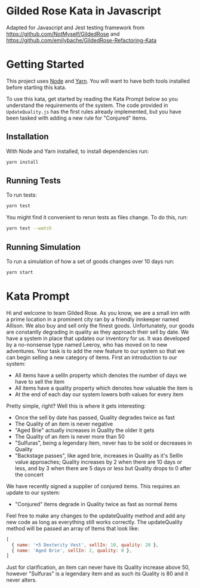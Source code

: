 # Gilded Rose Kata in Javascript

Adapted for Javascript and Jest testing framework from https://github.com/NotMyself/GildedRose and https://github.com/emilybache/GildedRose-Refactoring-Kata

# Getting Started

This project uses [Node](https://nodejs.org) and [Yarn](https://yarnpkg.com). You will want to have both tools installed before starting this kata.

To use this kata, get started by reading the Kata Prompt below so you understand the requirements of the system. The code provided in `UpdateQuality.js` has the first rules already implemented, but you have been tasked with adding a new rule for "Conjured" items.

## Installation

With Node and Yarn installed, to install dependencies run:

```bash
yarn install
```

## Running Tests

To run tests:

```bash
yarn test
```

You might find it convenient to rerun tests as files change. To do this, run:

```bash
yarn test --watch
```

## Running Simulation

To run a simulation of how a set of goods changes over 10 days run:

```bash
yarn start
```

# Kata Prompt

Hi and welcome to team Gilded Rose. As you know, we are a small inn with a prime location in a prominent city ran by a friendly innkeeper named Allison. We also buy and sell only the finest goods. Unfortunately, our goods are constantly degrading in quality as they approach their sell by date. We have a system in place that updates our inventory for us. It was developed by a no-nonsense type named Leeroy, who has moved on to new adventures. Your task is to add the new feature to our system so that we can begin selling a new category of items. First an introduction to our system:

- All items have a sellIn property which denotes the number of days we have to sell the item
- All items have a quality property which denotes how valuable the item is
- At the end of each day our system lowers both values for every item

Pretty simple, right? Well this is where it gets interesting:

- Once the sell by date has passed, Quality degrades twice as fast
- The Quality of an item is never negative
- "Aged Brie" actually increases in Quality the older it gets
- The Quality of an item is never more than 50
- "Sulfuras", being a legendary item, never has to be sold or decreases in Quality
- "Backstage passes", like aged brie, increases in Quality as it's SellIn value approaches; Quality increases by 2 when there are 10 days or less, and by 3 when there are 5 days or less but Quality drops to 0 after the concert

We have recently signed a supplier of conjured items. This requires an update to our system:

- "Conjured" items degrade in Quality twice as fast as normal items

Feel free to make any changes to the updateQuality method and add any new code as long as everything still works correctly. The updateQuality method will be passed an array of Items that look like:

```javascript
[
  { name: '+5 Dexterity Vest', sellIn: 10, quality: 20 },
  { name: 'Aged Brie', sellIn: 2, quality: 0 },
]
```

Just for clarification, an item can never have its Quality increase above 50, however "Sulfuras" is a legendary item and as such its Quality is 80 and it never alters.
